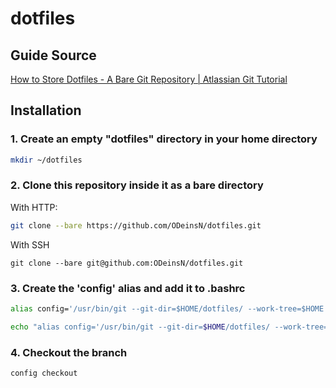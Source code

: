 # dotfiles
## Guide Source
[How to Store Dotfiles - A Bare Git Repository | Atlassian Git Tutorial](https://www.atlassian.com/git/tutorials/dotfiles)

## Installation
### 1. Create an empty "dotfiles" directory in your home directory

```bash
mkdir ~/dotfiles 
```

### 2. Clone this repository inside it as a bare directory
With HTTP:
```bash
git clone --bare https://github.com/ODeinsN/dotfiles.git
```
With SSH
```
git clone --bare git@github.com:ODeinsN/dotfiles.git
```

### 3. Create the 'config' alias and add it to .bashrc
```bash
alias config='/usr/bin/git --git-dir=$HOME/dotfiles/ --work-tree=$HOME'
```
```bash
echo "alias config='/usr/bin/git --git-dir=$HOME/dotfiles/ --work-tree=$HOME'" >> .bashrc
```

### 4. Checkout the branch
```bash
config checkout
```
